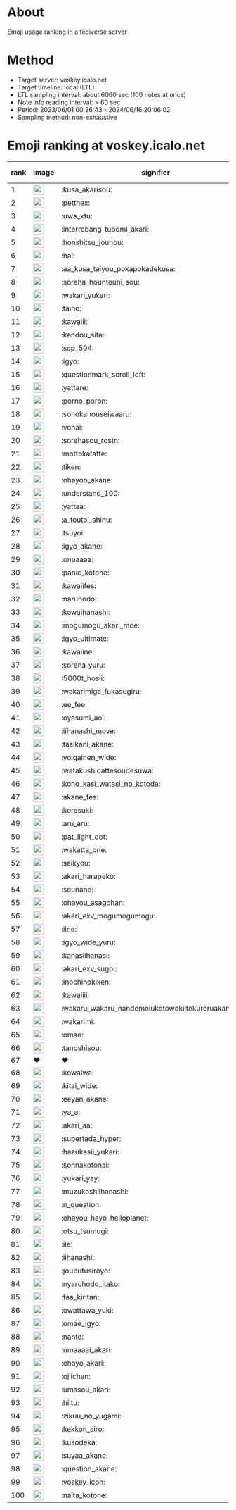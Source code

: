 # About
Emoji usage ranking in a fediverse server

# Method
- Target server: voskey.icalo.net
- Target timeline: local (LTL)
- LTL sampling interval: about 6060 sec (100 notes at once)
- Note info reading interval: > 60 sec
- Period: 2023/06/01 00:26:43 - 2024/06/16 20:06:02 
- Sampling method: non-exhaustive

# Emoji ranking at voskey.icalo.net

|rank|image|signifier|type|frequency score|
|----|----|----|----|----|
|1|<img height="24" src="https://voskey.icalo.net/emoji/kusa_akarisou.webp">|:kusa_akarisou:|custom|27488|
|2|<img height="24" src="https://voskey.icalo.net/emoji/petthex.webp">|:petthex:|custom|19214|
|3|<img height="24" src="https://voskey.icalo.net/emoji/uwa_xtu.webp">|:uwa_xtu:|custom|11504|
|4|<img height="24" src="https://voskey.icalo.net/emoji/interrobang_tubomi_akari.webp">|:interrobang_tubomi_akari:|custom|10037|
|5|<img height="24" src="https://voskey.icalo.net/emoji/honshitsu_jouhou.webp">|:honshitsu_jouhou:|custom|8660|
|6|<img height="24" src="https://voskey.icalo.net/emoji/hai.webp">|:hai:|custom|7622|
|7|<img height="24" src="https://voskey.icalo.net/emoji/aa_kusa_taiyou_pokapokadekusa.webp">|:aa_kusa_taiyou_pokapokadekusa:|custom|7292|
|8|<img height="24" src="https://voskey.icalo.net/emoji/soreha_hountouni_sou.webp">|:soreha_hountouni_sou:|custom|6815|
|9|<img height="24" src="https://voskey.icalo.net/emoji/wakari_yukari.webp">|:wakari_yukari:|custom|6649|
|10|<img height="24" src="https://voskey.icalo.net/emoji/taiho.webp">|:taiho:|custom|6542|
|11|<img height="24" src="https://voskey.icalo.net/emoji/kawaiii.webp">|:kawaiii:|custom|5751|
|12|<img height="24" src="https://voskey.icalo.net/emoji/kandou_sita.webp">|:kandou_sita:|custom|5664|
|13|<img height="24" src="https://voskey.icalo.net/emoji/scp_504.webp">|:scp_504:|custom|5551|
|14|<img height="24" src="https://voskey.icalo.net/emoji/igyo.webp">|:igyo:|custom|4381|
|15|<img height="24" src="https://voskey.icalo.net/emoji/questionmark_scroll_left.webp">|:questionmark_scroll_left:|custom|4235|
|16|<img height="24" src="https://voskey.icalo.net/emoji/yattare.webp">|:yattare:|custom|4222|
|17|<img height="24" src="https://voskey.icalo.net/emoji/porno_poron.webp">|:porno_poron:|custom|4193|
|18|<img height="24" src="https://voskey.icalo.net/emoji/sonokanouseiwaaru.webp">|:sonokanouseiwaaru:|custom|3957|
|19|<img height="24" src="https://voskey.icalo.net/emoji/vohai.webp">|:vohai:|custom|3926|
|20|<img height="24" src="https://voskey.icalo.net/emoji/sorehasou_rostn.webp">|:sorehasou_rostn:|custom|3808|
|21|<img height="24" src="https://voskey.icalo.net/emoji/mottokatatte.webp">|:mottokatatte:|custom|3685|
|22|<img height="24" src="https://voskey.icalo.net/emoji/tiken.webp">|:tiken:|custom|3525|
|23|<img height="24" src="https://voskey.icalo.net/emoji/ohayoo_akane.webp">|:ohayoo_akane:|custom|3442|
|24|<img height="24" src="https://voskey.icalo.net/emoji/understand_100.webp">|:understand_100:|custom|3416|
|25|<img height="24" src="https://voskey.icalo.net/emoji/yattaa.webp">|:yattaa:|custom|3290|
|26|<img height="24" src="https://voskey.icalo.net/emoji/a_toutoi_shinu.webp">|:a_toutoi_shinu:|custom|3101|
|27|<img height="24" src="https://voskey.icalo.net/emoji/tsuyoi.webp">|:tsuyoi:|custom|2987|
|28|<img height="24" src="https://voskey.icalo.net/emoji/igyo_akane.webp">|:igyo_akane:|custom|2943|
|29|<img height="24" src="https://voskey.icalo.net/emoji/onuaaaa.webp">|:onuaaaa:|custom|2936|
|30|<img height="24" src="https://voskey.icalo.net/emoji/panic_kotone.webp">|:panic_kotone:|custom|2889|
|31|<img height="24" src="https://voskey.icalo.net/emoji/kawaiifes.webp">|:kawaiifes:|custom|2808|
|32|<img height="24" src="https://voskey.icalo.net/emoji/naruhodo.webp">|:naruhodo:|custom|2687|
|33|<img height="24" src="https://voskey.icalo.net/emoji/kowaihanashi.webp">|:kowaihanashi:|custom|2646|
|34|<img height="24" src="https://voskey.icalo.net/emoji/mogumogu_akari_moe.webp">|:mogumogu_akari_moe:|custom|2641|
|35|<img height="24" src="https://voskey.icalo.net/emoji/igyo_ultimate.webp">|:igyo_ultimate:|custom|2612|
|36|<img height="24" src="https://voskey.icalo.net/emoji/kawaiine.webp">|:kawaiine:|custom|2524|
|37|<img height="24" src="https://voskey.icalo.net/emoji/sorena_yuru.webp">|:sorena_yuru:|custom|2408|
|38|<img height="24" src="https://voskey.icalo.net/emoji/5000t_hosii.webp">|:5000t_hosii:|custom|2387|
|39|<img height="24" src="https://voskey.icalo.net/emoji/wakarimiga_fukasugiru.webp">|:wakarimiga_fukasugiru:|custom|2386|
|40|<img height="24" src="https://voskey.icalo.net/emoji/ee_fee.webp">|:ee_fee:|custom|2372|
|41|<img height="24" src="https://voskey.icalo.net/emoji/oyasumi_aoi.webp">|:oyasumi_aoi:|custom|2333|
|42|<img height="24" src="https://voskey.icalo.net/emoji/iihanashi_move.webp">|:iihanashi_move:|custom|2310|
|43|<img height="24" src="https://voskey.icalo.net/emoji/tasikani_akane.webp">|:tasikani_akane:|custom|2122|
|44|<img height="24" src="https://voskey.icalo.net/emoji/yoigainen_wide.webp">|:yoigainen_wide:|custom|2106|
|45|<img height="24" src="https://voskey.icalo.net/emoji/watakushidattesoudesuwa.webp">|:watakushidattesoudesuwa:|custom|2043|
|46|<img height="24" src="https://voskey.icalo.net/emoji/kono_kasi_watasi_no_kotoda.webp">|:kono_kasi_watasi_no_kotoda:|custom|1989|
|47|<img height="24" src="https://voskey.icalo.net/emoji/akane_fes.webp">|:akane_fes:|custom|1973|
|48|<img height="24" src="https://voskey.icalo.net/emoji/koresuki.webp">|:koresuki:|custom|1970|
|49|<img height="24" src="https://voskey.icalo.net/emoji/aru_aru.webp">|:aru_aru:|custom|1956|
|50|<img height="24" src="https://voskey.icalo.net/emoji/pat_light_dot.webp">|:pat_light_dot:|custom|1949|
|51|<img height="24" src="https://voskey.icalo.net/emoji/wakatta_one.webp">|:wakatta_one:|custom|1943|
|52|<img height="24" src="https://voskey.icalo.net/emoji/saikyou.webp">|:saikyou:|custom|1871|
|53|<img height="24" src="https://voskey.icalo.net/emoji/akari_harapeko.webp">|:akari_harapeko:|custom|1865|
|54|<img height="24" src="https://voskey.icalo.net/emoji/sounano.webp">|:sounano:|custom|1856|
|55|<img height="24" src="https://voskey.icalo.net/emoji/ohayou_asagohan.webp">|:ohayou_asagohan:|custom|1834|
|56|<img height="24" src="https://voskey.icalo.net/emoji/akari_exv_mogumogumogu.webp">|:akari_exv_mogumogumogu:|custom|1780|
|57|<img height="24" src="https://voskey.icalo.net/emoji/iine.webp">|:iine:|custom|1725|
|58|<img height="24" src="https://voskey.icalo.net/emoji/igyo_wide_yuru.webp">|:igyo_wide_yuru:|custom|1721|
|59|<img height="24" src="https://voskey.icalo.net/emoji/kanasiihanasi.webp">|:kanasiihanasi:|custom|1597|
|60|<img height="24" src="https://voskey.icalo.net/emoji/akari_exv_sugoi.webp">|:akari_exv_sugoi:|custom|1583|
|61|<img height="24" src="https://voskey.icalo.net/emoji/inochinokiken.webp">|:inochinokiken:|custom|1579|
|62|<img height="24" src="https://voskey.icalo.net/emoji/kawaiiii.webp">|:kawaiiii:|custom|1574|
|63|<img height="24" src="https://voskey.icalo.net/emoji/wakaru_wakaru_nandemoiukotowokiitekureruakanetyan.webp">|:wakaru_wakaru_nandemoiukotowokiitekureruakanetyan:|custom|1556|
|64|<img height="24" src="https://voskey.icalo.net/emoji/wakarimi.webp">|:wakarimi:|custom|1533|
|65|<img height="24" src="https://voskey.icalo.net/emoji/omae.webp">|:omae:|custom|1518|
|66|<img height="24" src="https://voskey.icalo.net/emoji/tanoshisou.webp">|:tanoshisou:|custom|1494|
|67|❤|❤|unicode|1475|
|68|<img height="24" src="https://voskey.icalo.net/emoji/kowaiwa.webp">|:kowaiwa:|custom|1449|
|69|<img height="24" src="https://voskey.icalo.net/emoji/kitai_wide.webp">|:kitai_wide:|custom|1444|
|70|<img height="24" src="https://voskey.icalo.net/emoji/eeyan_akane.webp">|:eeyan_akane:|custom|1428|
|71|<img height="24" src="https://voskey.icalo.net/emoji/ya_a.webp">|:ya_a:|custom|1427|
|72|<img height="24" src="https://voskey.icalo.net/emoji/akari_aa.webp">|:akari_aa:|custom|1412|
|73|<img height="24" src="https://voskey.icalo.net/emoji/supertada_hyper.webp">|:supertada_hyper:|custom|1347|
|74|<img height="24" src="https://voskey.icalo.net/emoji/hazukasii_yukari.webp">|:hazukasii_yukari:|custom|1339|
|75|<img height="24" src="https://voskey.icalo.net/emoji/sonnakotonai.webp">|:sonnakotonai:|custom|1296|
|76|<img height="24" src="https://voskey.icalo.net/emoji/yukari_yay.webp">|:yukari_yay:|custom|1295|
|77|<img height="24" src="https://voskey.icalo.net/emoji/muzukashiihanashi.webp">|:muzukashiihanashi:|custom|1290|
|78|<img height="24" src="https://voskey.icalo.net/emoji/n_question.webp">|:n_question:|custom|1279|
|79|<img height="24" src="https://voskey.icalo.net/emoji/ohayou_hayo_helloplanet.webp">|:ohayou_hayo_helloplanet:|custom|1255|
|80|<img height="24" src="https://voskey.icalo.net/emoji/otsu_tsumugi.webp">|:otsu_tsumugi:|custom|1218|
|81|<img height="24" src="https://voskey.icalo.net/emoji/iie.webp">|:iie:|custom|1218|
|82|<img height="24" src="https://voskey.icalo.net/emoji/iihanashi.webp">|:iihanashi:|custom|1208|
|83|<img height="24" src="https://voskey.icalo.net/emoji/joubutusiroyo.webp">|:joubutusiroyo:|custom|1204|
|84|<img height="24" src="https://voskey.icalo.net/emoji/nyaruhodo_itako.webp">|:nyaruhodo_itako:|custom|1201|
|85|<img height="24" src="https://voskey.icalo.net/emoji/faa_kiritan.webp">|:faa_kiritan:|custom|1186|
|86|<img height="24" src="https://voskey.icalo.net/emoji/owattawa_yuki.webp">|:owattawa_yuki:|custom|1185|
|87|<img height="24" src="https://voskey.icalo.net/emoji/omae_igyo.webp">|:omae_igyo:|custom|1182|
|88|<img height="24" src="https://voskey.icalo.net/emoji/nante.webp">|:nante:|custom|1181|
|89|<img height="24" src="https://voskey.icalo.net/emoji/umaaaai_akari.webp">|:umaaaai_akari:|custom|1154|
|90|<img height="24" src="https://voskey.icalo.net/emoji/ohayo_akari.webp">|:ohayo_akari:|custom|1150|
|91|<img height="24" src="https://voskey.icalo.net/emoji/ojiichan.webp">|:ojiichan:|custom|1125|
|92|<img height="24" src="https://voskey.icalo.net/emoji/umasou_akari.webp">|:umasou_akari:|custom|1124|
|93|<img height="24" src="https://voskey.icalo.net/emoji/hiltu.webp">|:hiltu:|custom|1118|
|94|<img height="24" src="https://voskey.icalo.net/emoji/zikuu_no_yugami.webp">|:zikuu_no_yugami:|custom|1116|
|95|<img height="24" src="https://voskey.icalo.net/emoji/kekkon_siro.webp">|:kekkon_siro:|custom|1112|
|96|<img height="24" src="https://voskey.icalo.net/emoji/kusodeka.webp">|:kusodeka:|custom|1110|
|97|<img height="24" src="https://voskey.icalo.net/emoji/suyaa_akane.webp">|:suyaa_akane:|custom|1107|
|98|<img height="24" src="https://voskey.icalo.net/emoji/question_akane.webp">|:question_akane:|custom|1062|
|99|<img height="24" src="https://voskey.icalo.net/emoji/voskey_icon.webp">|:voskey_icon:|custom|1039|
|100|<img height="24" src="https://voskey.icalo.net/emoji/naita_kotone.webp">|:naita_kotone:|custom|1034|
